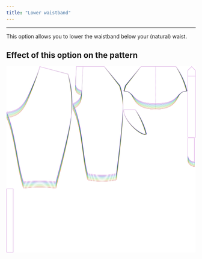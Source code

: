 ```yaml
---
title: "Lower waistband"
---
```


***

This option allows you to lower the waistband below your (natural) waist.

## Effect of this option on the pattern

![This image shows the effect of this option by superimposing several variants that have a different value for this option](cornelius_waistbandbelowwaist_sample.svg "Effect of this option on the pattern")
